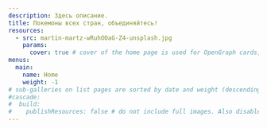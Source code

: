 ```yaml
---
description: Здесь описание.
title: Покемоны всех стран, объединяйтесь!
resources:
  - src: martin-martz-wRuhOOaG-Z4-unsplash.jpg
    params:
      cover: true # cover of the home page is used for OpenGraph cards, etc.
menus:
  main:
    name: Home
    weight: -1
# sub-galleries on list pages are sorted by date and weight (descending)
#cascade:
#  build:
#    publishResources: false # do not include full images. Also disable download
---
```

